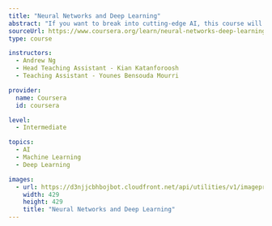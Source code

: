 ```yaml
---
title: "Neural Networks and Deep Learning"
abstract: "If you want to break into cutting-edge AI, this course will help you do so. Deep learning engineers are highly sought after, and mastering deep learning will give you numerous new career opportunities. Deep learning is also a new \"superpower\" that will let you build AI systems that just weren't possible a few years ago."
sourceUrl: https://www.coursera.org/learn/neural-networks-deep-learning
type: course

instructors:
  - Andrew Ng
  - Head Teaching Assistant - Kian Katanforoosh
  - Teaching Assistant - Younes Bensouda Mourri

provider:
  name: Coursera
  id: coursera

level:
  - Intermediate

topics:
  - AI
  - Machine Learning
  - Deep Learning

images:
  - url: https://d3njjcbhbojbot.cloudfront.net/api/utilities/v1/imageproxy/https://coursera-course-photos.s3.amazonaws.com/b0/279370104d11e8822ac99a970c5b43/CarouselAds_DL_Neural.png?auto=format%2Ccompress&dpr=2&w=268
    width: 429
    height: 429
    title: "Neural Networks and Deep Learning"
---
```


